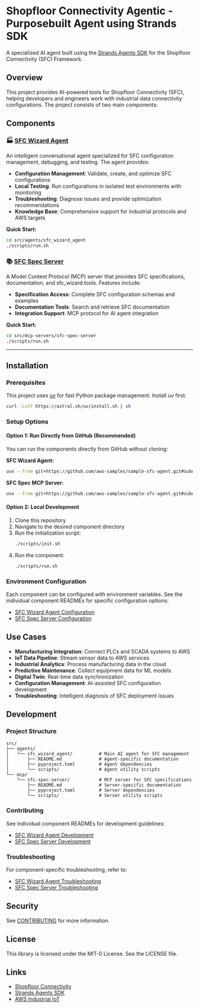 # Shopfloor Connectivity Agentic - Purposebuilt Agent using Strands SDK

A specialized AI agent built using the [Strands Agents SDK](https://github.com/strands-agents/sdk-python) for the Shopfloor Connectivity (SFC) Framework.

## Overview

This project provides AI-powered tools for Shopfloor Connectivity (SFC), helping developers and engineers work with industrial data connectivity configurations. The project consists of two main components:

## Components

### 🏭 [SFC Wizard Agent](src/agents/sfc_wizard_agent/README.md)

An intelligent conversational agent specialized for SFC configuration management, debugging, and testing. The agent provides:

- **Configuration Management**: Validate, create, and optimize SFC configurations
- **Local Testing**: Run configurations in isolated test environments with monitoring
- **Troubleshooting**: Diagnose issues and provide optimization recommendations  
- **Knowledge Base**: Comprehensive support for industrial protocols and AWS targets

**Quick Start:**
```bash
cd src/agents/sfc_wizard_agent
./scripts/run.sh
```

### 📚 [SFC Spec Server](src/mcp-servers/sfc-spec-server/README.md) 

A Model Context Protocol (MCP) server that provides SFC specifications, documentation, and sfc_wizard.tools. Features include:

- **Specification Access**: Complete SFC configuration schemas and examples
- **Documentation Tools**: Search and retrieve SFC documentation  
- **Integration Support**: MCP protocol for AI agent integration

**Quick Start:**
```bash
cd src/mcp-servers/sfc-spec-server  
./scripts/run.sh
```

---

## Installation

### Prerequisites

This project uses [uv](https://astral.sh/uv) for fast Python package management. Install uv first:

```bash
curl -LsSf https://astral.sh/uv/install.sh | sh
```

### Setup Options

#### Option 1: Run Directly from GitHub (Recommended)

You can run the components directly from GitHub without cloning:

**SFC Wizard Agent:**
```bash
uvx --from git+https://github.com/aws-samples/sample-sfc-agent.git#subdirectory=src/agents/sfc_wizard_agent agent
```

**SFC Spec MCP Server:**
```bash
uvx --from git+https://github.com/aws-samples/sample-sfc-agent.git#subdirectory=src/mcp-servers/sfc-spec-server sfc_spec
```

#### Option 2: Local Development

1. Clone this repository
2. Navigate to the desired component directory
3. Run the initialization script:
   ```bash
   ./scripts/init.sh
   ```
4. Run the component:
   ```bash
   ./scripts/run.sh
   ```

### Environment Configuration

Each component can be configured with environment variables. See the individual component READMEs for specific configuration options:

- [SFC Wizard Agent Configuration](src/agents/sfc_wizard_agent/README.md#configuration)
- [SFC Spec Server Configuration](src/mcp-servers/sfc-spec-server/README.md#configuration)

## Use Cases

- **Manufacturing Integration**: Connect PLCs and SCADA systems to AWS
- **IoT Data Pipeline**: Stream sensor data to AWS services  
- **Industrial Analytics**: Process manufacturing data in the cloud
- **Predictive Maintenance**: Collect equipment data for ML models
- **Digital Twin**: Real-time data synchronization
- **Configuration Management**: AI-assisted SFC configuration development
- **Troubleshooting**: Intelligent diagnosis of SFC deployment issues

## Development

### Project Structure

```
src/
├── agents/
│   └── sfc_wizard_agent/          # Main AI agent for SFC management
│       ├── README.md              # Agent-specific documentation
│       ├── pyproject.toml         # Agent dependencies
│       └── scripts/               # Agent utility scripts
└── mcp/
    └── sfc-spec-server/           # MCP server for SFC specifications  
        ├── README.md              # Server-specific documentation
        ├── pyproject.toml         # Server dependencies
        └── scripts/               # Server utility scripts
```

### Contributing

See individual component READMEs for development guidelines:
- [SFC Wizard Agent Development](src/agents/sfc_wizard_agent/README.md#development)
- [SFC Spec Server Development](src/mcp-servers/sfc-spec-server/README.md#development)

### Troubleshooting

For component-specific troubleshooting, refer to:
- [SFC Wizard Agent Troubleshooting](src/agents/sfc_wizard_agent/README.md#troubleshooting)
- [SFC Spec Server Troubleshooting](src/mcp-servers/sfc-spec-server/README.md#troubleshooting)

## Security

See [CONTRIBUTING](CONTRIBUTING.md#security-issue-notifications) for more information.

## License

This library is licensed under the MIT-0 License. See the LICENSE file.

## Links

- [Shopfloor Connectivity](https://github.com/aws-samples/shopfloor-connectivity)
- [Strands Agents SDK](https://github.com/strands-agents/sdk-python)
- [AWS Industrial IoT](https://aws.amazon.com/industrial/)
